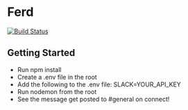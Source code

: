 # Ferd

[![Build Status](https://travis-ci.org/ferdx/ferd.svg?branch=master)](https://travis-ci.org/ferdx/ferd)

## Getting Started

* Run npm install
* Create a .env file in the root
* Add the following to the .env file: SLACK=YOUR_API_KEY
* Run nodemon from the root
* See the message get posted to #general on connect!